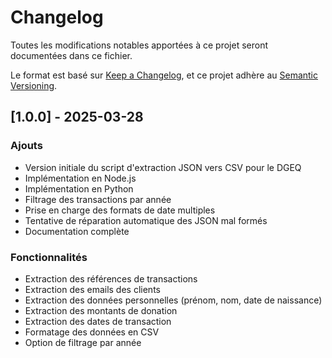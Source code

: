 # Changelog

Toutes les modifications notables apportées à ce projet seront documentées dans ce fichier.

Le format est basé sur [Keep a Changelog](https://keepachangelog.com/fr/1.0.0/),
et ce projet adhère au [Semantic Versioning](https://semver.org/spec/v2.0.0.html).

## [1.0.0] - 2025-03-28

### Ajouts
- Version initiale du script d'extraction JSON vers CSV pour le DGEQ
- Implémentation en Node.js
- Implémentation en Python
- Filtrage des transactions par année
- Prise en charge des formats de date multiples
- Tentative de réparation automatique des JSON mal formés
- Documentation complète

### Fonctionnalités
- Extraction des références de transactions
- Extraction des emails des clients
- Extraction des données personnelles (prénom, nom, date de naissance)
- Extraction des montants de donation
- Extraction des dates de transaction
- Formatage des données en CSV
- Option de filtrage par année
